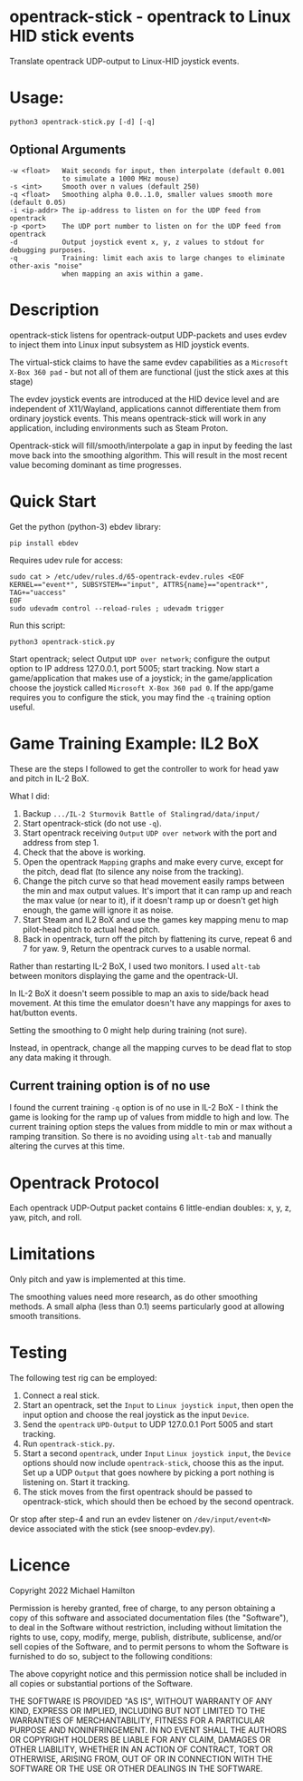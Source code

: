 
opentrack-stick - opentrack to Linux HID stick events
=====================================================

Translate opentrack UDP-output to Linux-HID joystick events.

Usage:
======

    python3 opentrack-stick.py [-d] [-q]

Optional Arguments
------------------

    -w <float>   Wait seconds for input, then interpolate (default 0.001
                 to simulate a 1000 MHz mouse)
    -s <int>     Smooth over n values (default 250)
    -q <float>   Smoothing alpha 0.0..1.0, smaller values smooth more (default 0.05)
    -i <ip-addr> The ip-address to listen on for the UDP feed from opentrack
    -p <port>    The UDP port number to listen on for the UDP feed from opentrack
    -d           Output joystick event x, y, z values to stdout for debugging purposes.
    -q           Training: limit each axis to large changes to eliminate other-axis "noise"
                 when mapping an axis within a game.

Description
===========

opentrack-stick listens for opentrack-output UDP-packets and uses evdev
to inject them into Linux input subsystem as HID joystick events.

The virtual-stick claims to have the same evdev capabilities as a
`Microsoft X-Box 360 pad` - but not all of them are functional (just the
stick axes at this stage)

The evdev joystick events are introduced at the HID device level and are
independent of X11/Wayland, applications cannot differentiate them
from ordinary joystick events.  This means opentrack-stick will work in
any application, including environments such as Steam Proton.

Opentrack-stick will fill/smooth/interpolate a gap in input by feeding
the last move back into the smoothing algorithm. This will result in
the most recent value becoming dominant as time progresses.

Quick Start
===========

Get the python (python-3) ebdev library:

    pip install ebdev

Requires udev rule for access:

    sudo cat > /etc/udev/rules.d/65-opentrack-evdev.rules <EOF
    KERNEL=="event*", SUBSYSTEM=="input", ATTRS{name}=="opentrack*",  TAG+="uaccess"
    EOF
    sudo udevadm control --reload-rules ; udevadm trigger

Run this script:

    python3 opentrack-stick.py

Start opentrack; select Output `UDP over network`; configure the
output option to IP address 127.0.0.1, port 5005; start tracking.
Now start a game/application that makes use of a joystick;
in the game/application choose the joystick called `Microsoft X-Box 360 pad 0`.
If the app/game requires you to configure the stick, you may find the
`-q` training option useful.


Game Training Example: IL2 BoX
==============================

These are the steps I followed to get the controller to work for
head yaw and pitch in IL-2 BoX.

What I did:

1. Backup `.../IL-2 Sturmovik Battle of Stalingrad/data/input/`
2. Start opentrack-stick (do not use `-q`).
3. Start opentrack receiving `Output` `UDP over network`
   with the port and address from step 1.
4. Check that the above is working.
5. Open the opentrack `Mapping` graphs and make every
   curve, except for the pitch, dead flat (to silence any noise
   from the tracking).
6. Change the pitch curve so that head movement easily
   ramps between the min and max output values. It's import
   that it can ramp up and reach the max value (or near to it),
   if it doesn't ramp up or doesn't get high enough, the game
   will ignore it as noise.
7. Start Steam and IL2 BoX and use the games key mapping
   menu to map pilot-head pitch to actual head pitch.
8. Back in opentrack, turn off the pitch by flattening
   its curve, repeat 6 and 7 for yaw.
9, Return the opentrack curves to a usable normal.

Rather than restarting IL-2 BoX, I used two monitors. I
used `alt-tab` between monitors displaying the game and the
opentrack-UI.

In IL-2 BoX it doesn't seem possible to map an axis to side/back
head movement.  At this time the emulator doesn't have any
mappings for axes to hat/button events.

Setting the smoothing to 0 might help during training (not
sure).

Instead, in opentrack, change all the mapping
curves to be dead flat to stop any data making it through.

Current training option is of no use
------------------------------------
I found the current training `-q` option is of no use in
IL-2 BoX - I think the game is looking for the ramp up of
values from middle to high and low.  The current training
option steps the values from middle to min or max without a
ramping transition.  So there is no avoiding using `alt-tab`
and manually altering the curves at this time.

Opentrack Protocol
==================

Each opentrack UDP-Output packet contains 6 little-endian
doubles: x, y, z, yaw, pitch, and roll.

Limitations
===========

Only pitch and yaw is implemented at this time.

The smoothing values need more research, as do other smoothing
methods.  A small alpha (less than 0.1) seems particularly good
at allowing smooth transitions.

Testing
=======

The following test rig can be employed:

1. Connect a real stick.
2. Start an opentrack, set the `Input` to `Linux joystick input`, then
   open the input option and choose the real joystick as the
   input `Device`.
3. Send the `opentrack` `UPD-Output` to UDP 127.0.0.1 Port 5005
   and start tracking.
4. Run `opentrack-stick.py`.
5. Start a second `opentrack`, under `Input` `Linux joystick input`, the
   `Device` options should now include `opentrack-stick`, choose this
   as the input.  Set up a UDP `Output` that goes nowhere by picking a port
   nothing is listening on.  Start it tracking.
6. The stick moves from the first opentrack should be passed to
   opentrack-stick, which should then be echoed by the second
   opentrack.

Or stop after step-4 and run an evdev listener on `/dev/input/event<N>`
device associated with the stick (see snoop-evdev.py).

Licence
=======

Copyright 2022 Michael Hamilton

Permission is hereby granted, free of charge, to any person obtaining a
copy of this software and associated documentation files (the "Software"),
to deal in the Software without restriction, including without limitation
the rights to use, copy, modify, merge, publish, distribute, sublicense,
and/or sell copies of the Software, and to permit persons to whom the
Software is furnished to do so, subject to the following conditions:

The above copyright notice and this permission notice shall be included
in all copies or substantial portions of the Software.

THE SOFTWARE IS PROVIDED "AS IS", WITHOUT WARRANTY OF ANY KIND, EXPRESS OR
IMPLIED, INCLUDING BUT NOT LIMITED TO THE WARRANTIES OF MERCHANTABILITY,
FITNESS FOR A PARTICULAR PURPOSE AND NONINFRINGEMENT. IN NO EVENT SHALL
THE AUTHORS OR COPYRIGHT HOLDERS BE LIABLE FOR ANY CLAIM, DAMAGES OR OTHER
LIABILITY, WHETHER IN AN ACTION OF CONTRACT, TORT OR OTHERWISE, ARISING FROM,
OUT OF OR IN CONNECTION WITH THE SOFTWARE OR THE USE OR OTHER DEALINGS IN THE
SOFTWARE.
